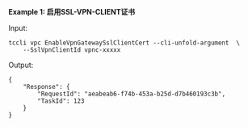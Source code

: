 **Example 1: 启用SSL-VPN-CLIENT证书**



Input: 

```
tccli vpc EnableVpnGatewaySslClientCert --cli-unfold-argument  \
    --SslVpnClientId vpnc-xxxxx
```

Output: 
```
{
    "Response": {
        "RequestId": "aeabeab6-f74b-453a-b25d-d7b460193c3b",
        "TaskId": 123
    }
}
```

